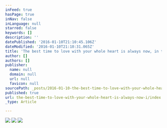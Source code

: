 ```yaml
---
inFeed: true
hasPage: true
inNav: false
inLanguage: null
starred: false
keywords: []
description: ''
datePublished: '2016-01-10T21:10:45.106Z'
dateModified: '2016-01-10T21:10:31.065Z'
title: 'The best time to love with your whole heart is always now, in this moment, because no breath beyond the current is promised'
author: []
authors: []
publisher:
  name: null
  domain: null
  url: null
  favicon: null
sourcePath: _posts/2016-01-10-the-best-time-to-love-with-your-whole-heart-is-always-now-i.md
published: true
url: the-best-time-to-love-with-your-whole-heart-is-always-now-i/index.html
_type: Article

---
```

![](https://the-grid-user-content.s3-us-west-2.amazonaws.com/9e24d41f-1112-43e3-ad3b-3afa713c8719.jpg)
![](https://the-grid-user-content.s3-us-west-2.amazonaws.com/5bdcc0e4-92cb-4a16-9b78-f18c9a8d2c37.jpg)
![](https://the-grid-user-content.s3-us-west-2.amazonaws.com/07c257c7-72ef-41d3-9293-fa17e0150860.jpg)